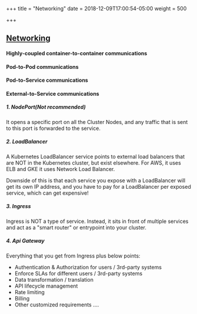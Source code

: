 +++
title = "Networking"
date = 2018-12-09T17:00:54-05:00
weight = 500

+++

## [Networking](https://kubernetes.io/docs/concepts/cluster-administration/networking/)

#### Highly-coupled container-to-container communications

#### Pod-to-Pod communications

#### Pod-to-Service communications

#### External-to-Service communications

##### 1. NodePort(Not recommended)

It opens a specific port on all the Cluster Nodes, and any traffic that is sent to this port is forwarded to the service.

##### 2. LoadBalancer

A Kubernetes LoadBalancer service points to external load balancers that are NOT in the Kubernetes cluster, but exist elsewhere. For AWS, it uses ELB and GKE it uses Network Load Balancer.

Downside of this is that each service you expose with a LoadBalancer will get its own IP address, and you have to pay for a LoadBalancer per exposed service, which can get expensive!

##### 3. Ingress

Ingress is NOT a type of service. Instead, it sits in front of multiple services and act as a "smart router" or entrypoint into your cluster.

##### 4. Api Gateway

Everything that you get from Ingress plus below points: 

* Authentication & Authorization for users / 3rd-party systems
* Enforce SLAs for different users / 3rd-party systems
* Data transformation / translation
* API lifecycle management
* Rate limiting
* Billing
* Other customized requirements ….
